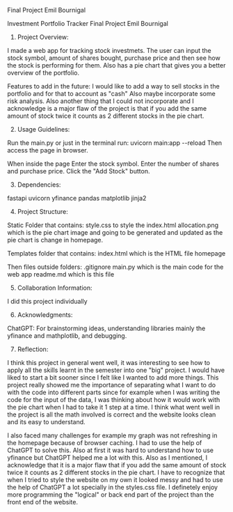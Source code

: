 Final Project Emil Bournigal

Investment Portfolio Tracker Final Project Emil Bournigal


1. Project Overview:

I made a web app for tracking stock investmets. The user can input the stock symbol, amount of shares bought, purchase price and then see how the stock is performing for them. Also has a pie chart that gives you a better overview of the portfolio.

Features to add in the future:
I would like to add a way to sell stocks in the portfolio and for that to account as "cash"
Also maybe incorporate some risk analysis.
Also another thing that I could not incorporate and I acknowledge is a major flaw of the project is that if you add the same amount of stock twice it counts as 2 different stocks in the pie chart. 

2. Usage Guidelines:

Run the main.py or just in the terminal run: uvicorn main:app --reload
Then access the page in browser.

When inside the page
Enter the stock symbol.
Enter the number of shares and purchase price.
Click the "Add Stock" button.

3. Dependencies:

fastapi
uvicorn
yfinance
pandas
matplotlib
jinja2

4. Project Structure:

Static Folder that contains:
style.css to style the index.html
allocation.png which is the pie chart image and going to be generated and updated as the pie chart is change in homepage.

Templates folder that contains:
index.html which is the HTML file homepage

Then files outside folders:
.gitignore
main.py which is the main code for the web app
readme.md which is this file

5. Collaboration Information:

I did this project individually

6. Acknowledgments:

ChatGPT: For brainstorming ideas, understanding libraries mainly the yfinance and mathplotlib, and debugging.

7. Reflection:

I think this project in general went well, it was interesting to see how to apply all the skills learnt in the semester into one "big" project. I would have liked to start a bit sooner since I felt like I wanted to add more things. This project really showed me the importance of separating what I want to do with the code into different parts since for example when I was writing the code for the input of the data, I was thinking about how it would work with the pie chart when I had to take it 1 step at a time. I think what went well in the project is all the math involved is correct and the website looks clean and its easy to understand.

 I also faced many challenges for example my graph was not refreshing in the homepage because of browser caching. I had to use the help of ChatGPT to solve this. Also at first it was hard to understand how to use yfinance but ChatGPT helped me a lot with this. Also as I mentioned, I acknowledge that it is a major flaw that if you add the same amount of stock twice it counts as 2 different stocks in the pie chart. I have to recognize that when I tried to style the website on my own it looked messy and had to use the help of ChatGPT a lot specially in the styles.css file. I definetely enjoy more programming the "logical" or back end part of the project than the front end of the website.
